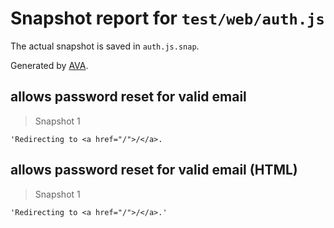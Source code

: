 # Snapshot report for `test/web/auth.js`

The actual snapshot is saved in `auth.js.snap`.

Generated by [AVA](https://ava.li).

## allows password reset for valid email

> Snapshot 1

    'Redirecting to <a href="/">/</a>.

## allows password reset for valid email (HTML)

> Snapshot 1

    'Redirecting to <a href="/">/</a>.'